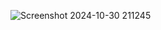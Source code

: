 ![Screenshot 2024-10-30 211245](https://github.com/user-attachments/assets/cd43dcff-1ca2-429b-879e-88dbcf53257c)
